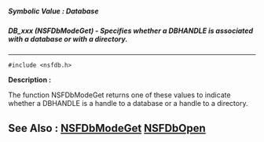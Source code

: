 ##### Symbolic Value : Database
##### DB_xxx (NSFDbModeGet) - Specifies whether a DBHANDLE is associated with a database or with a directory.
---
```
#include <nsfdb.h>
```
**Description :**

The function NSFDbModeGet returns one of these values to indicate whether a 
DBHANDLE is a handle to a database or a handle to a directory.

**See Also :**
[NSFDbModeGet](/domino-c-api-docs/reference/Func/NSFDbModeGet)
[NSFDbOpen](/domino-c-api-docs/reference/Func/NSFDbOpen)
---
